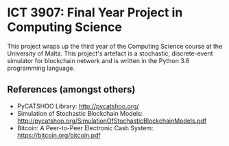 # ICT 3907: Final Year Project in Computing Science
This project wraps up the third year of the Computing Science course at the University of Malta.  This project's artefact is a stochastic, discrete-event simulator for blockchain network and is written in the Python 3.6 programming language.

## References (amongst others)
* PyCATSHOO Library: http://pycatshoo.org/
* Simulation of Stochastic Blockchain Models: http://pycatshoo.org/SimulationOfStochasticBlockchainModels.pdf
* Bitcoin: A Peer-to-Peer Electronic Cash System: https://bitcoin.org/bitcoin.pdf
